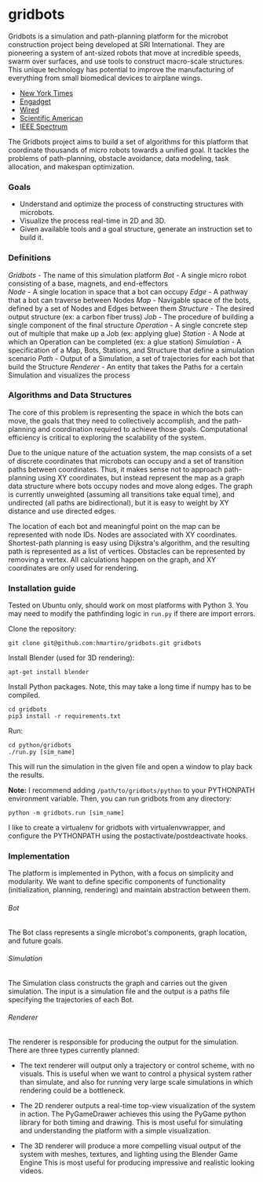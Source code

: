 gridbots
========

Gridbots is a simulation and path-planning platform for the microbot construction project being 
developed at SRI International. They are pioneering a system of ant-sized robots that move at 
incredible speeds, swarm over surfaces, and use tools to construct macro-scale structures. This 
unique technology has potential to improve the manufacturing of everything from small biomedical 
devices to airplane wings.

* [New York Times](http://bits.blogs.nytimes.com/2014/04/19/a-swarm-of-tiny-ant-sized-robots-at-your-service/?_php=true&_type=blogs&_r=0)
* [Engadget](http://www.engadget.com/2014/04/17/sri-microbots/)
* [Wired](http://www.wired.co.uk/news/archive/2014-04/16/magnetic-microrobot-swarms)
* [Scientific American](http://www.scientificamerican.com/article/sri-magnetic-microbot-construction/)
* [IEEE Spectrum](http://spectrum.ieee.org/automaton/robotics/industrial-robots/watch-sris-nimble-microrobots-cooperate-to-build-structures)

The Gridbots project aims to build a set of algorithms for this platform that coordinate thousands 
of micro robots towards a unified goal. It tackles the problems of path-planning, obstacle 
avoidance, data modeling, task allocation, and makespan optimization. 

### Goals
* Understand and optimize the process of constructing structures with microbots.
* Visualize the process real-time in 2D and 3D.
* Given available tools and a goal structure, generate an instruction set to build it.

### Definitions
*Gridbots* - The name of this simulation platform 
*Bot* - A single micro robot consisting of a base, magnets, and end-effectors  
*Node* - A single location in space that a bot can occupy
*Edge* - A pathway that a bot can traverse between Nodes
*Map* - Navigable space of the bots, defined by a set of Nodes and Edges between them
*Structure* - The desired output structure (ex: a carbon fiber truss)
*Job* - The procedure of building a single component of the final structure
*Operation* - A single concrete step out of multiple that make up a Job (ex: applying glue)
*Station* - A Node at which an Operation can be completed (ex: a glue station)
*Simulation* - A specification of a Map, Bots, Stations, and Structure that define a simulation scenario
*Path* - Output of a Simulation, a set of trajectories for each bot that build the Structure
*Renderer* - An entity that takes the Paths for a certain Simulation and visualizes the process

### Algorithms and Data Structures
The core of this problem is representing the space in which the bots can move, the goals that they 
need to collectively accomplish, and the path-planning and coordination required to achieve those 
goals. Computational efficiency is critical to exploring the scalability of the system.

Due to the unique nature of the actuation system, the map consists of a set of discrete coordinates 
that microbots can occupy and a set of transition paths between coordinates. Thus, it makes sense 
not to approach path-planning using XY coordinates, but instead represent the map as a graph data 
structure where bots occupy nodes and move along edges. The graph is currently unweighted (assuming 
all transitions take equal time), and undirected (all paths are bidirectional), but it is easy to 
weight by XY distance and use directed edges.

The location of each bot and meaningful point on the map can be represented with node IDs. Nodes 
are associated with XY coordinates. Shortest-path planning is easy using Dijkstra's algorithm, 
and the resulting path is represented as a list of vertices. Obstacles can be represented by 
removing a vertex. All calculations happen on the graph, and XY coordinates are only used for 
rendering.

### Installation guide
Tested on Ubuntu only, should work on most platforms with Python 3. You may need to modify
the pathfinding logic in `run.py` if there are import errors.

Clone the repository:

    git clone git@github.com:hmartiro/gridbots.git gridbots

Install Blender (used for 3D rendering):

    apt-get install blender

Install Python packages. Note, this may take a long time if numpy has to be compiled.

    cd gridbots
    pip3 install -r requirements.txt

Run:

    cd python/gridbots
    ./run.py [sim_name]

This will run the simulation in the given file and open a window to play back the results.

**Note:** I recommend adding `/path/to/gridbots/python` to your
PYTHONPATH environment variable. Then, you can run gridbots from any directory:

    python -m gridbots.run [sim_name]

I like to create a virtualenv for gridbots with virtualenvwrapper, and configure the PYTHONPATH 
using the postactivate/postdeactivate hooks.

### Implementation
The platform is implemented in Python, with a focus on simplicity and modularity. We want to define
specific components of functionality (initialization, planning, rendering) and maintain abstraction 
between them.

###### Bot
The Bot class represents a single microbot's components, graph location, and future goals. 

###### Simulation
The Simulation class constructs the graph and carries out the given simulation. The input is a 
simulation file and the output is a paths file specifying the trajectories of each Bot.

###### Renderer
The renderer is responsible for producing the output for the simulation. There are three types 
currently planned:

* The text renderer will output only a trajectory or control scheme, with no visuals. This is 
  useful when we want to control a physical system rather than simulate, and also for running very 
  large scale simulations in which rendering could be a bottleneck.
  
* The 2D renderer outputs a real-time top-view visualization of the system in action. The 
  PyGameDrawer achieves this using the PyGame python library for both timing and drawing. This is 
  most useful for simulating and understanding the platform with a simple visualization.
   
* The 3D renderer will produce a more compelling visual output of the system with meshes, textures, 
  and lighting using the Blender Game Engine This is most useful for producing 
  impressive and realistic looking videos.
